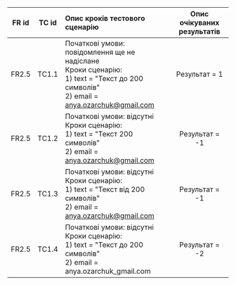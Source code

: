|FR id|TC id|Опис кроків тестового сценарію|Опис очікуваних результатів|
|:-:|:-:|:-|:-:|
|FR2.5|TC1.1|Початкові умови: повідомлення ще не надіслане <br> Кроки сценарію: <br> 1) text = "Текст до 200 символів" <br> 2) email = anya.ozarchuk@gmail.com|Результат = 1|
|FR2.5|TC1.2|Початкові умови: відсутні <br> Кроки сценарію: <br> 1) text = "Текст 200 символів" <br> 2) email = anya.ozarchuk@gmail.com|Результат = -1|
|FR2.5|TC1.3|Початкові умови: відсутні <br> Кроки сценарію: <br> 1) text = "Текст від 200 символів" <br> 2) email = anya.ozarchuk@gmail.com|Результат = -1|
|FR2.5|TC1.4|Початкові умови: відсутні <br> Кроки сценарію: <br> 1) text = "Текст до 200 символів" <br> 2) email = anya.ozarchuk_gmail.com|Результат = -2|

